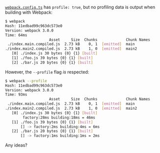 [`webpack.config.ts`](https://github.com/jessepinho/webpack-sandbox/blob/d37e509213c54729c91dc3817b6e13282ff95a2d/webpack.config.ts#L14) has `profile: true`, but no profiling data is output when building with Webpack:

```bash
$ webpack
Hash: 11edbad99c963dc573e0
Version: webpack 3.0.0
Time: 64ms
                    Asset     Size  Chunks             Chunk Names
 ./index.main.compiled.js  2.73 kB    0, 1  [emitted]  main
./index.main2.compiled.js  2.73 kB    1, 0  [emitted]  main2
   [0] ./index.js 30 bytes {0} {1} [built]
   [1] ./foo.js 39 bytes {0} {1} [built]
   [2] ./bar.js 20 bytes {0} {1} [built]
```

However, the `--profile` flag *is* respected:

```bash
$ webpack --profile
Hash: 11edbad99c963dc573e0
Version: webpack 3.0.0
Time: 93ms
                    Asset     Size  Chunks             Chunk Names
 ./index.main.compiled.js  2.73 kB    0, 1  [emitted]  main
./index.main2.compiled.js  2.73 kB    1, 0  [emitted]  main2
   [0] ./index.js 30 bytes {0} {1} [built]
        factory:28ms building:18ms = 46ms
   [1] ./foo.js 39 bytes {0} {1} [built]
       [] -> factory:2ms building:4ms = 6ms
   [2] ./bar.js 20 bytes {0} {1} [built]
       [] -> factory:1ms building:1ms = 2ms
```

Any ideas?
